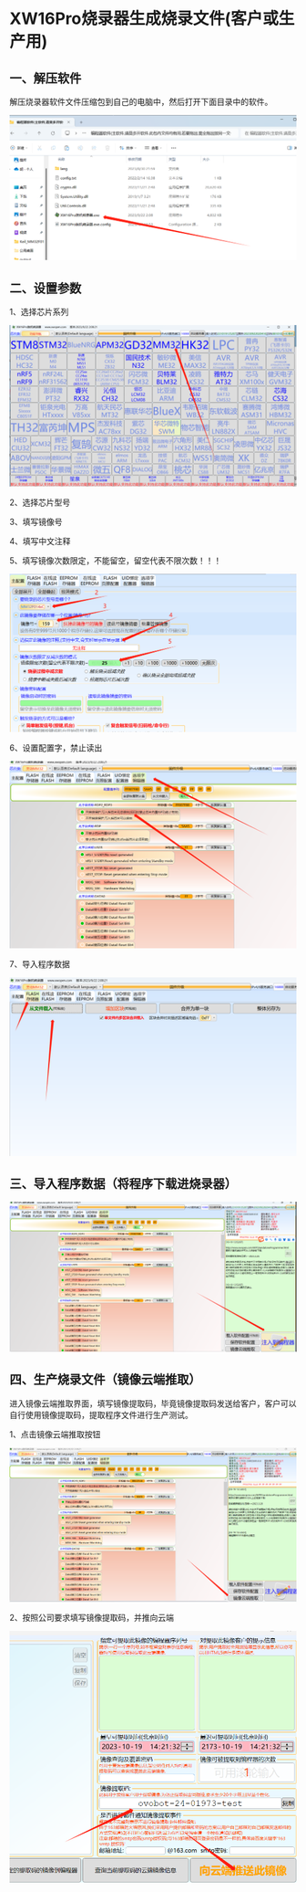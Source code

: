 # XW16Pro烧录器生成烧录文件(客户或生产用)

## 一、解压软件

解压烧录器软件文件压缩包到自己的电脑中，然后打开下面目录中的软件。

![image](image/XW16Pro_01.png)


## 二、设置参数

1、选择芯片系列

![image](image/XW16Pro_02.png)

2、选择芯片型号

3、填写镜像号

4、填写中文注释

5、填写镜像次数限定，不能留空，留空代表不限次数！！！

![image](image/XW16Pro_03.png)

6、设置配置字，禁止读出

![image](image/XW16Pro_05.png)

7、导入程序数据

![image](image/XW16Pro_04.png)

## 三、导入程序数据（将程序下载进烧录器）

![image](image/XW16Pro_06.png)

## 四、生产烧录文件（镜像云端推取）

进入镜像云端推取界面，填写镜像提取码，毕竟镜像提取码发送给客户，客户可以自行使用镜像提取码，提取程序文件进行生产测试。

1、点击镜像云端推取按钮

![image](image/XW16Pro_07.png)

2、按照公司要求填写镜像提取码，并推向云端

![image](image/XW16Pro_08.png)








